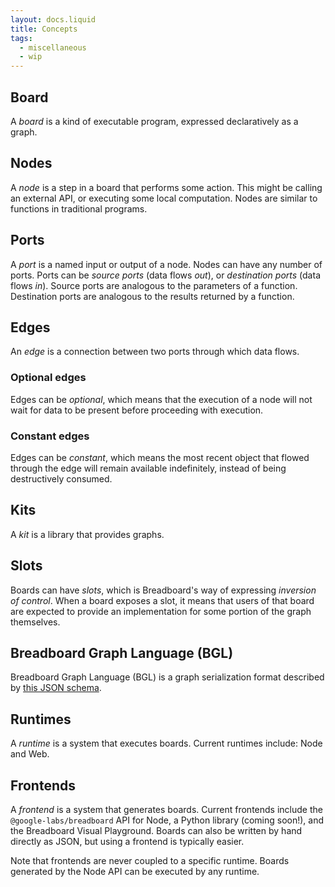 ```yaml
---
layout: docs.liquid
title: Concepts
tags:
  - miscellaneous
  - wip
---
```


## Board

A _board_ is a kind of executable program, expressed declaratively as a graph.

## Nodes

A _node_ is a step in a board that performs some action. This might be calling
an external API, or executing some local computation. Nodes are similar to
functions in traditional programs.

## Ports

A _port_ is a named input or output of a node. Nodes can have any number of
ports. Ports can be _source ports_ (data flows _out_), or _destination ports_
(data flows _in_). Source ports are analogous to the parameters of a function.
Destination ports are analogous to the results returned by a function.

## Edges

An _edge_ is a connection between two ports through which data flows.

### Optional edges

Edges can be _optional_, which means that the execution of a node will not wait
for data to be present before proceeding with execution.

### Constant edges

Edges can be _constant_, which means the most recent object that flowed through
the edge will remain available indefinitely, instead of being destructively
consumed.

## Kits

A _kit_ is a library that provides graphs.

## Slots

Boards can have _slots_, which is Breadboard's way of expressing _inversion of
control_. When a board exposes a slot, it means that users of that board are
expected to provide an implementation for some portion of the graph themselves.

## Breadboard Graph Language (BGL)

Breadboard Graph Language (BGL) is a graph serialization format described by [this
JSON
schema](https://github.com/breadboard-ai/breadboard/blob/main/packages/schema/breadboard.schema.json).

## Runtimes

A _runtime_ is a system that executes boards. Current runtimes include: Node and
Web.

## Frontends

A _frontend_ is a system that generates boards. Current frontends include the
`@google-labs/breadboard` API for Node, a Python library (coming soon!), and the
Breadboard Visual Playground. Boards can also be written by hand directly as
JSON, but using a frontend is typically easier.

Note that frontends are never coupled to a specific runtime. Boards generated by
the Node API can be executed by any runtime.
